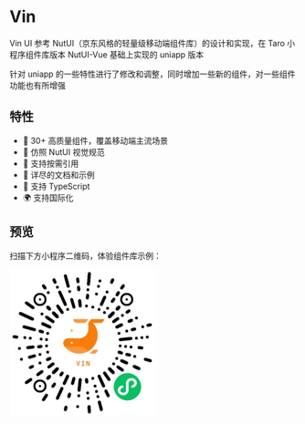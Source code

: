 # Vin

Vin UI 参考 NutUI（京东风格的轻量级移动端组件库）的设计和实现，在 Taro 小程序组件库版本 NutUI-Vue 基础上实现的 uniapp 版本

针对 uniapp 的一些特性进行了修改和调整，同时增加一些新的组件，对一些组件功能也有所增强

## 特性

- 🚀 30+ 高质量组件，覆盖移动端主流场景
- 📖 仿照 NutUI 视觉规范
- 🍭 支持按需引用
- 📖 详尽的文档和示例
- 💪 支持 TypeScript
- 🌍 支持国际化

## 预览

扫描下方小程序二维码，体验组件库示例：

![VinUI](/docs/.vuepress/public/images/qrcode.jpg)

